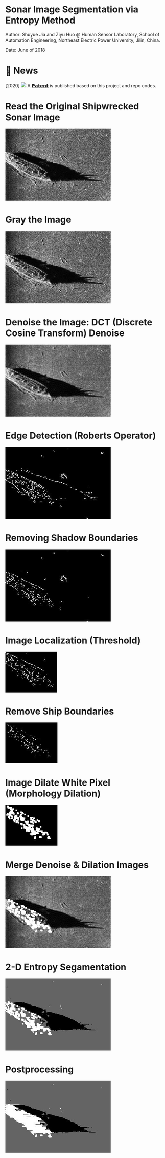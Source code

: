 # Sonar Image Segmentation via Entropy Method

Author: Shuyue Jia and Ziyu Huo @ Human Sensor Laboratory, School of Automation Engineering, Northeast Electric Power University, Jilin, China.

Date: June of 2018

# 🎉 News
[2020] ![](figures/news.gif) A [𝗣𝗮𝘁𝗲𝗻𝘁](https://patents.google.com/patent/CN112164079A/en) is published based on this project and repo codes. 

# Read the Original Shipwrecked Sonar Image

![](https://github.com/SuperBruceJia/Sonar-Image-Segmentation-through-Entropy-Method/raw/master/sonar_original.jpg)

# Gray the Image

![](https://github.com/SuperBruceJia/Sonar-Image-Segmentation-through-Entropy-Method/raw/master/Img_gray.jpg)

# Denoise the Image: DCT (Discrete Cosine Transform) Denoise

![](https://github.com/SuperBruceJia/Sonar-Image-Segmentation-through-Entropy-Method/raw/master/Img_Denoise.jpg)

# Edge Detection (Roberts Operator)

![](https://github.com/SuperBruceJia/Sonar-Image-Segmentation-through-Entropy-Method/raw/master/Img_Edge.jpg)

# Removing Shadow Boundaries

![](https://github.com/SuperBruceJia/Sonar-Image-Segmentation-through-Entropy-Method/raw/master/Removing_Shadow_Boundaries.jpg)

# Image Localization (Threshold)

![](https://github.com/SuperBruceJia/Sonar-Image-Segmentation-through-Entropy-Method/raw/master/Localization.jpg)

# Remove Ship Boundaries

![](https://github.com/SuperBruceJia/Sonar-Image-Segmentation-through-Entropy-Method/raw/master/Dilate_New_Img.jpg)

# Image Dilate White Pixel (Morphology Dilation)

![](https://github.com/SuperBruceJia/Sonar-Image-Segmentation-through-Entropy-Method/raw/master/Img_Dilate.jpg)

# Merge Denoise & Dilation Images

![](https://github.com/SuperBruceJia/Sonar-Image-Segmentation-through-Entropy-Method/raw/master/Expanded_Image.jpg)

# 2-D Entropy Segamentation

![](https://github.com/SuperBruceJia/Sonar-Image-Segmentation-through-Entropy-Method/raw/master/Img_Entropy.jpg)

# Postprocessing

![](https://github.com/SuperBruceJia/Sonar-Image-Segmentation-through-Entropy-Method/raw/master/Final_Image.jpg)
